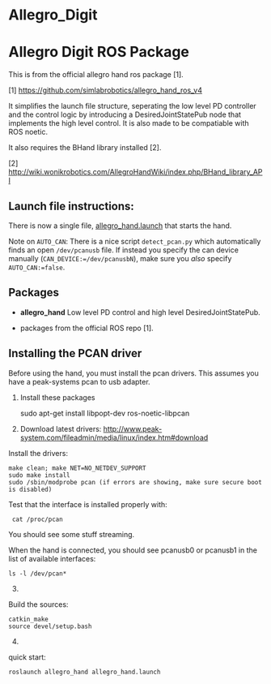 # Allegro_Digit

Allegro Digit ROS Package
================================

This is from the official allegro hand ros package [1].

[1] https://github.com/simlabrobotics/allegro_hand_ros_v4

It simplifies the launch file structure, seperating the low level PD controller and the control logic by introducing a DesiredJointStatePub node that implements the high level control. It is also made to be compatiable with ROS noetic.

It also requires the BHand library installed [2].

[2] http://wiki.wonikrobotics.com/AllegroHandWiki/index.php/BHand_library_API


Launch file instructions:
------------------------

There is now a single file,
[allegro_hand.launch](allegro_hand/launch/allegro_hand.launch) that starts the hand.

Note on `AUTO_CAN`: There is a nice script `detect_pcan.py` which automatically
finds an open `/dev/pcanusb` file. If instead you specify the can device
manually (`CAN_DEVICE:=/dev/pcanusbN`), make sure you *also* specify
`AUTO_CAN:=false`. 

Packages
--------

 * **allegro_hand** Low level PD control and high level DesiredJointStatePub.

 * packages from the official ROS repo [1].


Installing the PCAN driver
--------------------------

Before using the hand, you must install the pcan drivers. This assumes you have
a peak-systems pcan to usb adapter.

1. Install these packages

    sudo apt-get install libpopt-dev ros-noetic-libpcan

2. Download latest drivers: http://www.peak-system.com/fileadmin/media/linux/index.htm#download

Install the drivers:

    make clean; make NET=NO_NETDEV_SUPPORT
    sudo make install
    sudo /sbin/modprobe pcan (if errors are showing, make sure secure boot is disabled)

Test that the interface is installed properly with:

     cat /proc/pcan

You should see some stuff streaming.

When the hand is connected, you should see pcanusb0 or pcanusb1 in the list of
available interfaces:

    ls -l /dev/pcan*


3.
Build the sources:

    catkin_make    
    source devel/setup.bash

4. 
quick start:

    roslaunch allegro_hand allegro_hand.launch

